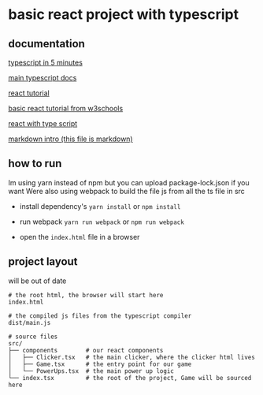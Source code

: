 # basic react project with typescript

## documentation

[typescript in 5 minutes](https://www.typescriptlang.org/docs/handbook/typescript-in-5-minutes.html)

[main typescript docs](https://www.typescriptlang.org/docs/home.html)

[react tutorial](https://reactjs.org/tutorial/tutorial.html)

[basic react tutorial from w3schools](https://www.w3schools.com/REACT/default.asp)

[react with type script](https://www.typescriptlang.org/docs/handbook/react-&-webpack.html)

[markdown intro (this file is markdown)](https://www.typescriptlang.org/docs/home.html)

## how to run

Im using yarn instead of npm but you can upload package-lock.json if you want
Were also using webpack to build the file js from all the ts file in src

* install dependency's
  `yarn install` or `npm install`

* run webpack
  `yarn run webpack` or `npm run webpack`

* open the `index.html` file in a browser

## project layout

will be out of date

```
# the root html, the browser will start here
index.html

# the compiled js files from the typescript compiler
dist/main.js

# source files
src/
├── components        # our react components
│   ├── Clicker.tsx   # the main clicker, where the clicker html lives
│   ├── Game.tsx      # the entry point for our game
│   └── PowerUps.tsx  # the main power up logic
└── index.tsx         # the root of the project, Game will be sourced here
```
